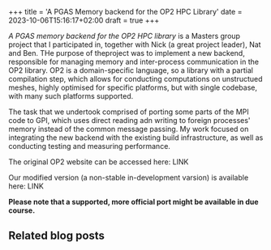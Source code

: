 +++
title = 'A PGAS Memory backend for the OP2 HPC Library'
date = 2023-10-06T15:16:17+02:00
draft = true
+++

_A PGAS memory backend for the OP2 HPC library_ is a Masters group project that I participated in, together with Nick (a great project leader), Nat and Ben. THe purpose of theproject was to implement a new backend, responsible for managing memory and inter-process communication in the OP2 library. OP2 is a domain-specific language, so a library with a partial compilation step, which allows for conducting computations on unstructued meshes, highly optimised for specific platforms, but with single codebase, with many such platforms supported. 

The task that we undertook comprised of porting some parts of the MPI code to GPI, which uses direct reading adn writing to foreign processes' memory instead of the common message passing. My work focused on integrating the new backend with the existing build infrastructure, as well as conducting testing and measuring performance.

The original OP2 website can be accessed here: LINK

Our modified version (a non-stable in-development varsion) is available here: LINK

__Please note that a supported, more official port might be available in due course.__


## Related blog posts
